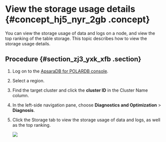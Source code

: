 # View the storage usage details {#concept_hj5_nyr_2gb .concept}

You can view the storage usage of data and logs on a node, and view the top ranking of the table storage. This topic describes how to view the storage usage details.

## Procedure {#section_zj3_yxk_xfb .section}

1.  Log on to the [ApsaraDB for POLARDB console](https://polardb.console.aliyun.com/).
2.  Select a region.
3.  Find the target cluster and click the **cluster ID** in the Cluster Name column.
4.  In the left-side navigation pane, choose **Diagnostics and Optimization** \> **Diagnosis**.
5.  Click the Storage tab to view the storage usage of data and logs, as well as the top ranking.

    ![](images/34801_en-US.png)


